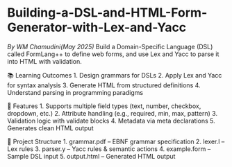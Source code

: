# Building-a-DSL-and-HTML-Form-Generator-with-Lex-and-Yacc

*By WM Chamudini(May 2025)*
Build a Domain-Specific Language (DSL) called FormLang++ to define web forms, and use Lex and Yacc to parse it into HTML with validation.

📚 Learning Outcomes
    1. Design grammars for DSLs
    2. Apply Lex and Yacc for syntax analysis
    3. Generate HTML from structured definitions
    4. Understand parsing in programming paradigms

🔧 Features
    1. Supports multiple field types (text, number, checkbox, dropdown, etc.)
    2. Attribute handling (e.g., required, min, max, pattern)
    3. Validation logic with validate blocks
    4. Metadata via meta declarations
    5. Generates clean HTML output

📁 Project Structure
    1. grammar.pdf – EBNF grammar specification
    2. lexer.l – Lex rules
    3. parser.y – Yacc rules & semantic actions
    4. example.form – Sample DSL input
    5. output.html – Generated HTML output

